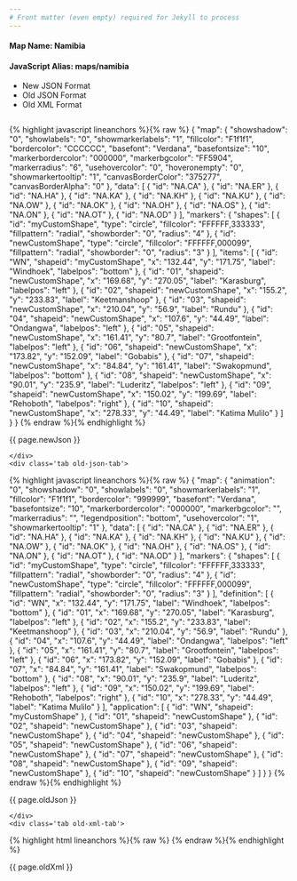 ```yaml
---
# Front matter (even empty) required for Jekyll to process
---
```


#### Map Name: Namibia

#### JavaScript Alias: maps/namibia


<ul class='code-tabs'>
    <li class='active'>
        <a data-toggle='new-json'>New JSON Format</a>
    </li>
    <li>
        <a data-toggle='old-json'>Old JSON Format</a>
    </li>
    <li>
        <a data-toggle='old-xml'>Old XML Format</a>
    </li>
</ul>
<div class='tab-content'>
    <pre class='plain-code'></pre>
    <div class='tab new-json-tab active'>
{% highlight javascript lineanchors %}{% raw %}
{
    "map": {
        "showshadow": "0",
        "showlabels": "0",
        "showmarkerlabels": "1",
        "fillcolor": "F1f1f1",
        "bordercolor": "CCCCCC",
        "basefont": "Verdana",
        "basefontsize": "10",
        "markerbordercolor": "000000",
        "markerbgcolor": "FF5904",
        "markerradius": "6",
        "usehovercolor": "0",
        "hoveronempty": "0",
        "showmarkertooltip": "1",
        "canvasBorderColor": "375277",
        "canvasBorderAlpha": "0"
    },
    "data": [
        {
            "id": "NA.CA"
        },
        {
            "id": "NA.ER"
        },
        {
            "id": "NA.HA"
        },
        {
            "id": "NA.KA"
        },
        {
            "id": "NA.KH"
        },
        {
            "id": "NA.KU"
        },
        {
            "id": "NA.OW"
        },
        {
            "id": "NA.OK"
        },
        {
            "id": "NA.OH"
        },
        {
            "id": "NA.OS"
        },
        {
            "id": "NA.ON"
        },
        {
            "id": "NA.OT"
        },
        {
            "id": "NA.OD"
        }
    ],
    "markers": {
        "shapes": [
            {
                "id": "myCustomShape",
                "type": "circle",
                "fillcolor": "FFFFFF,333333",
                "fillpattern": "radial",
                "showborder": "0",
                "radius": "4"
            },
            {
                "id": "newCustomShape",
                "type": "circle",
                "fillcolor": "FFFFFF,000099",
                "fillpattern": "radial",
                "showborder": "0",
                "radius": "3"
            }
        ],
        "items": [
            {
                "id": "WN",
                "shapeid": "myCustomShape",
                "x": "132.44",
                "y": "171.75",
                "label": "Windhoek",
                "labelpos": "bottom"
            },
            {
                "id": "01",
                "shapeid": "newCustomShape",
                "x": "169.68",
                "y": "270.05",
                "label": "Karasburg",
                "labelpos": "left"
            },
            {
                "id": "02",
                "shapeid": "newCustomShape",
                "x": "155.2",
                "y": "233.83",
                "label": "Keetmanshoop"
            },
            {
                "id": "03",
                "shapeid": "newCustomShape",
                "x": "210.04",
                "y": "56.9",
                "label": "Rundu"
            },
            {
                "id": "04",
                "shapeid": "newCustomShape",
                "x": "107.6",
                "y": "44.49",
                "label": "Ondangwa",
                "labelpos": "left"
            },
            {
                "id": "05",
                "shapeid": "newCustomShape",
                "x": "161.41",
                "y": "80.7",
                "label": "Grootfontein",
                "labelpos": "left"
            },
            {
                "id": "06",
                "shapeid": "newCustomShape",
                "x": "173.82",
                "y": "152.09",
                "label": "Gobabis"
            },
            {
                "id": "07",
                "shapeid": "newCustomShape",
                "x": "84.84",
                "y": "161.41",
                "label": "Swakopmund",
                "labelpos": "bottom"
            },
            {
                "id": "08",
                "shapeid": "newCustomShape",
                "x": "90.01",
                "y": "235.9",
                "label": "Luderitz",
                "labelpos": "left"
            },
            {
                "id": "09",
                "shapeid": "newCustomShape",
                "x": "150.02",
                "y": "199.69",
                "label": "Rehoboth",
                "labelpos": "right"
            },
            {
                "id": "10",
                "shapeid": "newCustomShape",
                "x": "278.33",
                "y": "44.49",
                "label": "Katima Mulilo"
            }
        ]
    }
}
{% endraw %}{% endhighlight %}


<p class='text-success'>{{ page.newJson }}</p>

    </div>
    <div class='tab old-json-tab'>
{% highlight javascript lineanchors %}{% raw %}
{
    "map": {
        "animation": "0",
        "showshadow": "0",
        "showlabels": "0",
        "showmarkerlabels": "1",
        "fillcolor": "F1f1f1",
        "bordercolor": "999999",
        "basefont": "Verdana",
        "basefontsize": "10",
        "markerbordercolor": "000000",
        "markerbgcolor": "",
        "markerradius": "",
        "legendposition": "bottom",
        "usehovercolor": "1",
        "showmarkertooltip": "1"
    },
    "data": [
        {
            "id": "NA.CA"
        },
        {
            "id": "NA.ER"
        },
        {
            "id": "NA.HA"
        },
        {
            "id": "NA.KA"
        },
        {
            "id": "NA.KH"
        },
        {
            "id": "NA.KU"
        },
        {
            "id": "NA.OW"
        },
        {
            "id": "NA.OK"
        },
        {
            "id": "NA.OH"
        },
        {
            "id": "NA.OS"
        },
        {
            "id": "NA.ON"
        },
        {
            "id": "NA.OT"
        },
        {
            "id": "NA.OD"
        }
    ],
    "markers": {
        "shapes": [
            {
                "id": "myCustomShape",
                "type": "circle",
                "fillcolor": "FFFFFF,333333",
                "fillpattern": "radial",
                "showborder": "0",
                "radius": "4"
            },
            {
                "id": "newCustomShape",
                "type": "circle",
                "fillcolor": "FFFFFF,000099",
                "fillpattern": "radial",
                "showborder": "0",
                "radius": "3"
            }
        ],
        "definition": [
            {
                "id": "WN",
                "x": "132.44",
                "y": "171.75",
                "label": "Windhoek",
                "labelpos": "bottom"
            },
            {
                "id": "01",
                "x": "169.68",
                "y": "270.05",
                "label": "Karasburg",
                "labelpos": "left"
            },
            {
                "id": "02",
                "x": "155.2",
                "y": "233.83",
                "label": "Keetmanshoop"
            },
            {
                "id": "03",
                "x": "210.04",
                "y": "56.9",
                "label": "Rundu"
            },
            {
                "id": "04",
                "x": "107.6",
                "y": "44.49",
                "label": "Ondangwa",
                "labelpos": "left"
            },
            {
                "id": "05",
                "x": "161.41",
                "y": "80.7",
                "label": "Grootfontein",
                "labelpos": "left"
            },
            {
                "id": "06",
                "x": "173.82",
                "y": "152.09",
                "label": "Gobabis"
            },
            {
                "id": "07",
                "x": "84.84",
                "y": "161.41",
                "label": "Swakopmund",
                "labelpos": "bottom"
            },
            {
                "id": "08",
                "x": "90.01",
                "y": "235.9",
                "label": "Luderitz",
                "labelpos": "left"
            },
            {
                "id": "09",
                "x": "150.02",
                "y": "199.69",
                "label": "Rehoboth",
                "labelpos": "right"
            },
            {
                "id": "10",
                "x": "278.33",
                "y": "44.49",
                "label": "Katima Mulilo"
            }
        ],
        "application": [
            {
                "id": "WN",
                "shapeid": "myCustomShape"
            },
            {
                "id": "01",
                "shapeid": "newCustomShape"
            },
            {
                "id": "02",
                "shapeid": "newCustomShape"
            },
            {
                "id": "03",
                "shapeid": "newCustomShape"
            },
            {
                "id": "04",
                "shapeid": "newCustomShape"
            },
            {
                "id": "05",
                "shapeid": "newCustomShape"
            },
            {
                "id": "06",
                "shapeid": "newCustomShape"
            },
            {
                "id": "07",
                "shapeid": "newCustomShape"
            },
            {
                "id": "08",
                "shapeid": "newCustomShape"
            },
            {
                "id": "09",
                "shapeid": "newCustomShape"
            },
            {
                "id": "10",
                "shapeid": "newCustomShape"
            }
        ]
    }
}
{% endraw %}{% endhighlight %}


<p class='text-success'>{{ page.oldJson }}</p>

    </div>
    <div class='tab old-xml-tab'>
{% highlight html lineanchors %}{% raw %}
<map animation='0' showShadow='0' showLabels='0' showMarkerLabels='1' fillColor='F1f1f1' borderColor='999999' baseFont='Verdana' baseFontSize='10' markerBorderColor='000000' markerBgColor='' markerRadius='' legendPosition='bottom' useHoverColor='1' showMarkerToolTip='1'  >
	<data>
		<entity id='NA.CA'  />
		<entity id='NA.ER'  />
		<entity id='NA.HA'  />
		<entity id='NA.KA'  />
		<entity id='NA.KH'  />
		<entity id='NA.KU'  />
		<entity id='NA.OW'  />
		<entity id='NA.OK'  />
		<entity id='NA.OH'  />
		<entity id='NA.OS'  />
		<entity id='NA.ON'  />
		<entity id='NA.OT'  />
		<entity id='NA.OD'  />
	</data>
	<markers>
	<shapes>
	     <shape id='myCustomShape' type='circle' fillcolor='FFFFFF,333333' fillPattern='radial' showBorder='0' radius='4'/>
		 <shape id='newCustomShape' type='circle' fillcolor='FFFFFF,000099' fillPattern='radial' showBorder='0' radius='3'/>
		 </shapes>
		<definition>
			<marker id='WN' x='132.44' y='171.75' label='Windhoek' labelPos='bottom'  />
			<marker id='01' x='169.68' y='270.05' label='Karasburg' labelPos='left'  />
			<marker id='02' x='155.2' y='233.83' label='Keetmanshoop'  />
			<marker id='03' x='210.04' y='56.9' label='Rundu'  />
			<marker id='04' x='107.6' y='44.49' label='Ondangwa' labelPos='left'  />
			<marker id='05' x='161.41' y='80.7' label='Grootfontein' labelPos='left'  />
			<marker id='06' x='173.82' y='152.09' label='Gobabis'  />
			<marker id='07' x='84.84' y='161.41' label='Swakopmund' labelPos='bottom'  />
			<marker id='08' x='90.01' y='235.9' label='Luderitz' labelPos='left'  />
			<marker id='09' x='150.02' y='199.69' label='Rehoboth' labelPos='right'  />
			<marker id='10' x='278.33' y='44.49' label='Katima Mulilo'  />
		</definition>
		<application>
			<marker id='WN' shapeId='myCustomShape'  />
			<marker id='01' shapeId='newCustomShape'  />
			<marker id='02' shapeId='newCustomShape'  />
			<marker id='03' shapeId='newCustomShape'  />
			<marker id='04' shapeId='newCustomShape'  />
			<marker id='05' shapeId='newCustomShape'  />
			<marker id='06' shapeId='newCustomShape'  />
			<marker id='07' shapeId='newCustomShape'  />
			<marker id='08' shapeId='newCustomShape'  />
			<marker id='09' shapeId='newCustomShape'  />
			<marker id='10' shapeId='newCustomShape'  />
		</application>
	</markers>
</map>
{% endraw %}{% endhighlight %}

<p class='text-success'>{{ page.oldXml }}</p>

</div>
</div>
